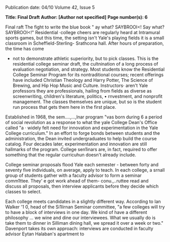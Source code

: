 Publication date: 04/10
Volume 42, Issue 5

**Title: Final Draft**
**Author:  [Author not specified]**
**Page number(s): 6**

Final 
raft 
The fight to write the blue book 
" 
ay what? SAYBROOI<! Say 
what? SAYBROOI<!" Residential 
·college cheers are regularly heard 
at Intramural sports games, but 
this time, the setting isn't Yale's 
playing fields 
it is a small 
classroom in Scheffield-Sterling-
Srathcona hall. After hours of 
preparation, the time has come 
- not to demonstrate athletic 
superiority, but to pick classes. 
This is the residential college 
seminar draft, the cultnination 
of a long process of evaluation 
negotiation, and strategy. 
Most students know 
the Residential College Seminar 
Program for its nontraditional 
courses; recent offerings have 
included Christian Theology 
and Harry Potter, The Science 
of Brewing, and Hip Hop 
Music and Culture. Instructors· 
aren't Yale professors 
they 
are professionals, hailing from 
fields as diverse as screenwriting, 
children's literature, politics, 
• rnvestment, and nonprofit 
management. The classes 
themselves are unique, but so is 
the student run process that gets 
them here in the first place. 

Established in 1968, the 
sem....,...,lnar program "vas born during 
6 
a period of social revolution 
as a response to what the yale 
College Dean's Office called "a 
· widely felt need for innovation 
and experimentation in the Yale 
College curriculum." In an effort 
to forge bonds between students 
and the administration, the Dean 
invited undergraduates to help 
build the course catalog. Four 
decades later, experimentation 
and innovation are still hallmarks 
of the program. College sen1inars 
are, in fact, required to offer 
something that the regular 
curricuhun doesn't already 
include. 

College seminar proposals 
flood Yale each semester -
between forty and seventy five 
individuals, on 
average, apply 
to teach. In 
each college, a 
srnall group of 
students gather 
with a faculty 
advisor to 
form a seminar 
comm1ttee. 
They' e got 
work ahead 
of them-
conu.,..ruttee 
read and discuss all proposals, 
then interview applicants before 
they decide which classes to 
select. 

Each college meets 
candidates in a slightly different 
way. According to Ian Walker 
'1 0, head of the Si1lirnan Seminar 
committee, "a few colleges will 
try to have a block of interviews 
in one day. We kind of have 
a different philosophy ... we 
wine and dine our interviewees. 
What we usually do is take them 
to dinner in Silliman dining 
hall, we spread it over a week 
or two." Davenport takes its 
own approach: interviews are 
conducted in faculty advisor 
Eytan Halaban's apartment to